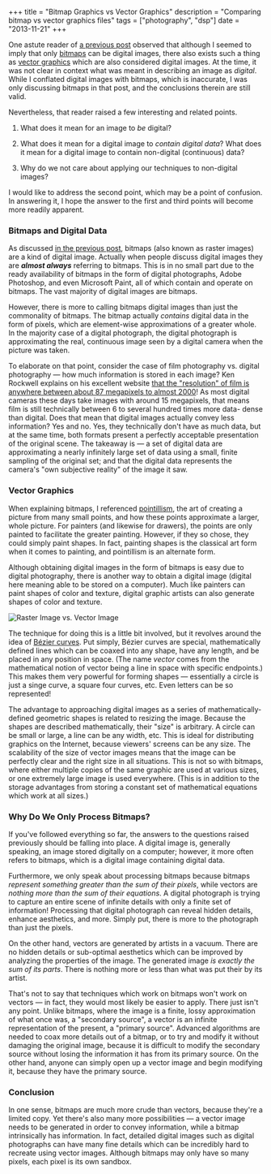 +++
title = "Bitmap Graphics vs Vector Graphics"
description = "Comparing bitmap vs vector graphics files"
tags = ["photography", "dsp"]
date = "2013-11-21"
+++

One astute reader of 
[a previous post](/posts/2013-11-04-smoothing-the-curves.html) observed that
although I seemed to imply that only 
[bitmaps](https://en.wikipedia.org/wiki/Bitmap)
can be digital images, there also exists such a thing as 
[vector graphics](//en.wikipedia.org/wiki/Vector_graphics) 
which are also considered
digital images. At the time, it was not clear in context what was meant in
describing an image as _digital_. While I conflated digital images with bitmaps,
which is inaccurate, I was only discussing bitmaps in that post, and the
conclusions therein are still valid.

Nevertheless, that reader raised a few interesting and related points.

1. What does it mean for an image to _be_ digital?

2. What does it mean for a digital image to _contain digital data_? What does it mean for a digital image to contain non-digital (continuous) data?

3. Why do we not care about applying our techniques to non-digital images?

I would like to address the second point, which may be a point of confusion. In answering it, I hope the answer to the first and third points will become more readily apparent.

### Bitmaps and Digital Data

As discussed [in the previous post](/smoothing-the-curves/), bitmaps (also known
as raster images) are a kind of digital image. Actually when people discuss
digital images they are _**almost always**_ referring to bitmaps. This is in no
small part due to the ready availability of bitmaps in the form of digital
photographs, Adobe Photoshop, and even Microsoft Paint, all of which contain and
operate on bitmaps. The vast majority of digital images are bitmaps.

However, there is more to calling bitmaps digital images than just the
commonality of bitmaps. The bitmap actually _contains_ digital data in the form
of pixels, which are element-wise approximations of a greater whole. In the
majority case of a digital photograph, the digital photograph is approximating
the real, continuous image seen by a digital camera when the picture was taken.

To elaborate on that point, consider the case of film photography vs. 
digital photography &mdash; how much information is stored in each image? 
Ken Rockwell explains on his excellent website 
[that the "resolution" of film is anywhere between about 87 megapixels to almost 2000](http://www.kenrockwell.com/tech/film-resolution.htm)! 
As most digital cameras these days take images with around 15 megapixels, that
means film is still technically between 6 to several hundred times more data-
dense than digital. Does that mean that digital images actually convey less
information? Yes and no. Yes, they technically don't have as much data, but at
the same time, both formats present a perfectly acceptable presentation of the
original scene. The takeaway is &mdash; a set of digital data are approximating
a nearly infinitely large set of data using a small, finite sampling of the
original set; and that the digital data represents the camera's "own subjective
reality" of the image it saw.

### Vector Graphics

When explaining bitmaps, I referenced
[pointillism](https://en.wikipedia.org/wiki/Pointillism), the art of creating a
picture from many small points, and how these points approximate a larger, whole
picture. For painters (and likewise for drawers), the points are only painted to
facilitate the greater painting. However, if they so chose, they could simply
paint shapes. In fact, painting shapes is the classical art form when it comes
to painting, and pointillism is an alternate form.

Although obtaining digital images in the form of bitmaps is easy due to digital
photography, there is another way to obtain a digital image (digital here
meaning able to be stored on a computer). Much like painters can paint shapes of
color and texture, digital graphic artists can also generate shapes of color and
texture.

![Raster Image vs. Vector Image](/img/raster_vs_vector.jpg)

The technique for doing this is a little bit involved, but it revolves around
the idea of [Bézier curves](https://en.wikipedia.org/wiki/Bezier_curves). 
Put simply,
Bézier curves are special, mathematically defined lines which can be coaxed into
any shape, have any length, and be placed in any position in space. (The name
_vector_ comes from the mathematical notion of vector being a line in space with
specific endpoints.) This makes them very powerful for forming shapes &mdash;
essentially a circle is just a singe curve, a square four curves, etc. Even
letters can be so represented!

The advantage to approaching digital images as a series of mathematically-
defined geometric shapes is related to resizing the image. Because the shapes
are described mathematically, their "size" is arbitrary. A circle can be small or
large, a line can be any width, etc. This is ideal for distributing graphics on
the Internet, because viewers' screens can be any size. The scalability of the
size of vector images means that the image can be perfectly clear and the right
size in all situations. This is not so with bitmaps, where either multiple
copies of the same graphic are used at various sizes, or one extremely large
image is used everywhere. (This is in addition to the storage advantages from
storing a constant set of mathematical equations which work at all sizes.)

### Why Do We Only Process Bitmaps?

If you've followed everything so far, the answers to the questions raised
previously should be falling into place. A digital image is, generally speaking,
an image stored digitally on a computer; however, it more often refers to
bitmaps, which is a digital image containing digital data.

Furthermore, we only speak about processing bitmaps because bitmaps 
_represent something greater than the sum of their pixels_, 
while vectors are 
_nothing more than the sum of their equations_. A digital photograph is trying to capture an
entire scene of infinite details with only a finite set of information!
Processing that digital photograph can reveal hidden details, enhance
aesthetics, and more. Simply put, there is more to the photograph than just the
pixels.

On the other hand, vectors are generated by artists in a vacuum. There are no
hidden details or sub-optimal aesthetics which can be improved by analyzing the
properties of the image. The generated image _is exactly the sum of its parts_.
There is nothing more or less than what was put their by its artist.

That's not to say that techniques which work on bitmaps won't work on vectors
&mdash; in fact, they would most likely be easier to apply. There just isn't any
point. Unlike bitmaps, where the image is a finite, lossy approximation of what
once was, a "secondary source", a vector is an infinite representation of the
present, a "primary source". Advanced algorithms are needed to coax more details
out of a bitmap, or to try and modify it without damaging the original image,
because it is difficult to modify the secondary source without losing the
information it has from its primary source. On the other hand, anyone can simply
open up a vector image and begin modifying it, because they have the primary
source.

### Conclusion

In one sense, bitmaps are much more crude than vectors, because they're a
limited copy. Yet there's also many more possibilities &mdash; a vector image
needs to be generated in order to convey information, while a bitmap
intrinsically has information. In fact, detailed digital images such as digital
photographs can have many fine details which can be incredibly hard to recreate
using vector images. Although bitmaps may only have so  many pixels, each pixel
is its own sandbox.
